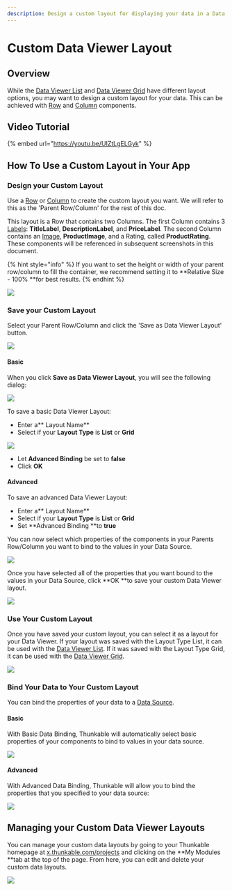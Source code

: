 ```yaml
---
description: Design a custom layout for displaying your data in a Data Viewer
---
```


# Custom Data Viewer Layout

## Overview

While the [Data Viewer List](data-viewer-list.md) and [Data Viewer Grid](data-viewer-grid.md) have different layout options, you may want to design a custom layout for your data. This can be achieved with [Row](row.md) and [Column](column.md) components.

## Video Tutorial

{% embed url="https://youtu.be/UIZtLgELGyk" %}

## How To Use a Custom Layout in Your App

### Design your Custom Layout

Use a [Row](row.md) or [Column](column.md) to create the custom layout you want. We will refer to this as the 'Parent Row/Column' for the rest of this doc.&#x20;

This layout is a Row that contains two Columns. The first Column contains 3 [Labels](label.md): **TitleLabel**, **DescriptionLabel**, and **PriceLabel**. The second Column contains an [Image](image-1.md), **ProductImage**, and a Rating, called **ProductRating**. These components will be referenced in subsequent screenshots in this document.

{% hint style="info" %}
If you want to set the height or width of your parent row/column to fill the container, we recommend setting it to **Relative Size - 100% **for best results.
{% endhint %}

![](<.gitbook/assets/initial-layout (2).png>)

### Save your Custom Layout

Select your Parent Row/Column and click the 'Save as Data Viewer Layout' button.

![](.gitbook/assets/save-as-dv-layout.png)

#### Basic

When you click **Save as Data Viewer Layout**, you will see the following dialog:

![](.gitbook/assets/screen-shot-2020-09-14-at-10.20.08-am.png)

To save a basic Data Viewer Layout:

* Enter a** Layout Name**
* Select if your **Layout Type** is **List** or **Grid**

![](.gitbook/assets/screen-shot-2020-09-14-at-10.20.14-am.png)

* Let **Advanced Binding** be set to **false**
* Click **OK**

#### Advanced

To save an advanced Data Viewer Layout:

* Enter a** Layout Name**
* Select if your **Layout Type** is **List** or **Grid**
* Set **Advanced Binding **to **true**

You can now select which properties of the components in your Parents Row/Column you want to bind to the values in your Data Source.

![](.gitbook/assets/selectprops.png)

Once you have selected all of the properties that you want bound to the values in your Data Source, click **OK **to save your custom Data Viewer layout.

![](.gitbook/assets/boundprops.png)

### Use Your Custom Layout

Once you have saved your custom layout, you can select it as a layout for your Data Viewer. If your layout was saved with the Layout Type List, it can be used with the [Data Viewer List](data-viewer-list.md). If it was saved with the Layout Type Grid, it can be used with the [Data Viewer Grid](data-viewer-grid.md).

![](.gitbook/assets/select-custom-layout.png)

### Bind Your Data to Your Custom Layout

You can bind the properties of your data to a [Data Source](data-sources.md).

#### Basic

With Basic Data Binding, Thunkable will automatically select basic properties of your components to bind to values in your data source.

![](<.gitbook/assets/simple-binding (1).png>)

#### Advanced

With Advanced Data Binding, Thunkable will allow you to bind the properties that you specified to your data source:

![](.gitbook/assets/advanced-binding.png)

## Managing your Custom Data Viewer Layouts

You can manage your custom data layouts by going to your Thunkable homepage at [x.thunkable.com/projects](https://x.thunkable.com/projects) and clicking on the **My Modules **tab at the top of the page. From here, you can edit and delete your custom data layouts.

![](.gitbook/assets/screen-shot-2020-09-14-at-5.15.24-pm.png)
